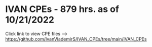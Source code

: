 # IVAN CPEs - 879 hrs. as of 10/21/2022

Click link to view CPE files --> https://github.com/IvanVlademirS/IVAN_CPEs/tree/main/IVAN_CPEs

